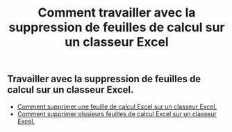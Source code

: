 ﻿---
title: Comment travailler avec la suppression de feuilles de calcul sur un classeur Excel
second_title: Documen
linktitle: Supprimer
type: docs
url: /fr/worksheets/delete/
keywords: How to work with deleting worksheet on an Excel workbook
description: Aspose.Cells Cloud REST API prend en charge la suppression de feuilles de calcul dans un classeur Excel. Le SDK prend en charge différents langages de développement, notamment Android, C#, Go, Java, NodeJS, Perl, PHP, Python, Ruby et Swift.
weight: 20
kwords: Excel, Office Cloud, REST API, Tableur, PDF, CSV, Json, Markdown, Comment supprimer des feuilles de calcul dans un classeur Excel
---
## Travailler avec la suppression de feuilles de calcul sur un classeur Excel.

- [Comment supprimer une feuille de calcul Excel sur un classeur Excel.](/cells/fr/worksheets/delete-worksheet/) 
- [Comment supprimer plusieurs feuilles de calcul Excel sur un classeur Excel.](/cells/fr/worksheets/delete-multiple/) 


